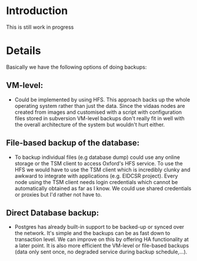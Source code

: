 # Introduction #

This is still work in progress


# Details #

Basically we have the following options of doing backups:

## VM-level: ##
  * Could be implemented by using HFS. This approach backs up the whole operating system rather than just the data. Since the vidaas nodes are created from images and customised with a script with configuration files stored in subversion VM-level backups don't really fit in well with the overall architecture of the system but wouldn't hurt either.

## File-based backup of the database: ##
  * To backup individual files (e.g database dump) could use any online storage or the TSM client to access Oxford's HFS service. To use the HFS we would have to use the TSM client which is incredibly clunky and awkward to integrate with applications (e.g. EIDCSR project). Every node using the TSM client needs login credentials which cannot be automatically obtained as far as I know. We could use shared credentials or proxies but I'd rather not have to.

## Direct Database backup: ##
  * Postgres has already built-in support to be backed-up or synced over the network. It's simple and the backups can be as fast down to transaction level. We can improve on this by offering HA functionality at a later point. It is also more efficient the VM-level or file-based backups (data only sent once, no degraded service during backup schedule,...).